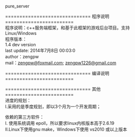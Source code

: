 pure_server<br />

==============================     程序说明    ========================<br />
程序说明：c++服务端框架，和基于此框架的游戏后台项目。支持 Linux/Windows <br />
程序版本： <br />
1.4 dev version <br />
last update:  2014年7月8日 00:03:0<br />
author：zengpw<br />
mail：zengpw@foxmail.com;    zengpw1226@gmail.com<br />


==============================     编译说明    ========================<br />


==============================     其他    ========================<br />
进度的规划：<br />
Ⅰ.采用的是季度规划，即以3个月为一个开发周期；<br />

依赖的第三方软件：<br />
Ⅰ. 使用系统调用 epoll，所以要求linux内核版本高于2.6.19 <br />
Ⅱ.Linux下使用gnu make，Windows下使用 vs2010 或以上版本<br />

